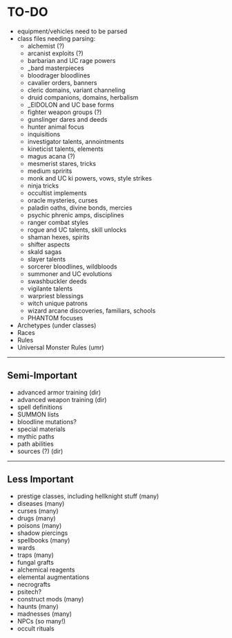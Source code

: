 # TO-DO

* equipment/vehicles need to be parsed
* class files needing parsing:
  * alchemist (?)
  * arcanist exploits (?)
  * barbarian and UC rage powers
  * _bard masterpieces
  * bloodrager bloodlines
  * cavalier orders, banners
  * cleric domains, variant channeling
  * druid companions, domains, herbalism
  * _EIDOLON and UC base forms
  * fighter weapon groups (?)
  * gunslinger dares and deeds
  * hunter animal focus
  * inquisitions
  * investigator talents, annointments
  * kineticist talents, elements
  * magus acana (?)
  * mesmerist stares, tricks
  * medium spririts
  * monk and UC ki powers, vows, style strikes
  * ninja tricks
  * occultist implements
  * oracle mysteries, curses
  * paladin oaths, divine bonds, mercies
  * psychic phrenic amps, disciplines
  * ranger combat styles
  * rogue and UC talents, skill unlocks
  * shaman hexes, spirits
  * shifter aspects
  * skald sagas
  * slayer talents
  * sorcerer bloodlines, wildbloods
  * summoner and UC evolutions
  * swashbuckler deeds
  * vigilante talents
  * warpriest blessings
  * witch unique patrons
  * wizard arcane discoveries, familiars, schools
  * PHANTOM focuses
* Archetypes (under classes)
* Races
* Rules
* Universal Monster Rules (umr)

---

## Semi-Important

* advanced armor training (dir)
* advanced weapon training (dir)
* spell definitions
* SUMMON lists
* bloodline mutations?
* special materials
* mythic paths
* path abilities
* sources (?) (dir)

---

## Less Important

* prestige classes, including hellknight stuff (many)
* diseases (many)
* curses (many)
* drugs (many)
* poisons (many)
* shadow piercings
* spellbooks (many)
* wards
* traps (many)
* fungal grafts
* alchemical reagents
* elemental augmentations
* necrografts
* psitech?
* construct mods (many)
* haunts (many)
* madnesses (many)
* NPCs (so many!)
* occult rituals
